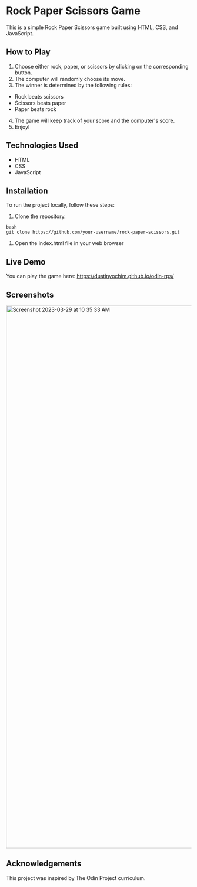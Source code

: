 # Rock Paper Scissors Game

This is a simple Rock Paper Scissors game built using HTML, CSS, and JavaScript.

## How to Play

1. Choose either rock, paper, or scissors by clicking on the corresponding button.
2. The computer will randomly choose its move.
3. The winner is determined by the following rules:
* Rock beats scissors
* Scissors beats paper
* Paper beats rock
4. The game will keep track of your score and the computer's score.
5. Enjoy!

## Technologies Used

* HTML
* CSS
* JavaScript

## Installation
To run the project locally, follow these steps:

1. Clone the repository.
```
bash
git clone https://github.com/your-username/rock-paper-scissors.git
```
1. Open the index.html file in your web browser

## Live Demo

You can play the game here: https://dustinyochim.github.io/odin-rps/

## Screenshots
<img width="1470" alt="Screenshot 2023-03-29 at 10 35 33 AM" src="https://user-images.githubusercontent.com/70305015/228591471-619b49c0-dfb7-4ed3-8135-35a04f533201.png">

## Acknowledgements

This project was inspired by The Odin Project curriculum.
